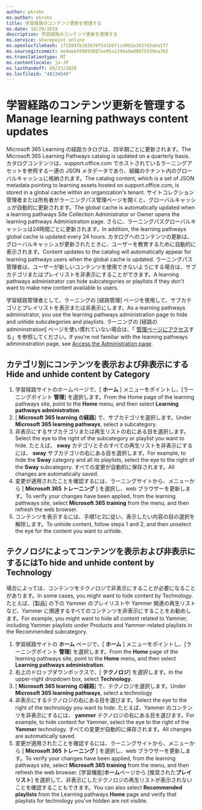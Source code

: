 ```yaml
---
author: pkrebs
ms.author: pkrebs
title: 学習経路のコンテンツ更新を管理する
ms.date: 10/20/2019
description: 学習経路のコンテンツ更新を管理する
ms.service: sharepoint online
ms.openlocfilehash: 171504fb3d3679f541bbf1cd9b2e3937d3aba1f7
ms.sourcegitcommit: ee4aebf60893887ae95a1294a9ad8975539ea762
ms.translationtype: MT
ms.contentlocale: ja-JP
ms.lasthandoff: 09/23/2020
ms.locfileid: "48234549"
---
```

# <a name="manage-learning-pathways-content-updates"></a><span data-ttu-id="977cd-103">学習経路のコンテンツ更新を管理する</span><span class="sxs-lookup"><span data-stu-id="977cd-103">Manage learning pathways content updates</span></span>
<span data-ttu-id="977cd-104">Microsoft 365 Learning の経路カタログは、四半期ごとに更新されます。</span><span class="sxs-lookup"><span data-stu-id="977cd-104">The Microsoft 365 Learning Pathways catalog is updated on a quarterly basis.</span></span> <span data-ttu-id="977cd-105">カタログコンテンツは、support.office.com でホストされているラーニングアセットを参照する一連の JSON メタデータであり、組織のテナント内のグローバルキャッシュに格納されます。</span><span class="sxs-lookup"><span data-stu-id="977cd-105">The catalog content, which is a set of JSON metadata pointing to learning assets hosted on support.office.com, is stored in a global cache within an organization's tenant.</span></span> <span data-ttu-id="977cd-106">サイトコレクション管理者または所有者がラーニングパス管理ページを開くと、グローバルキャッシュが自動的に更新されます。</span><span class="sxs-lookup"><span data-stu-id="977cd-106">The global cache is automatically updated when a learning pathways Site Collection Administrator or Owner opens the learning pathways Administration page.</span></span> <span data-ttu-id="977cd-107">さらに、ラーニングパスグローバルキャッシュは24時間ごとに更新されます。</span><span class="sxs-lookup"><span data-stu-id="977cd-107">In addition, the learning pathways global cache is updated every 24 hours.</span></span> <span data-ttu-id="977cd-108">カタログへのコンテンツの更新は、グローバルキャッシュが更新されたときに、ユーザーを教育するために自動的に表示されます。</span><span class="sxs-lookup"><span data-stu-id="977cd-108">Content updates to the catalog will automatically appear for learning pathways users when the global cache is updated.</span></span> <span data-ttu-id="977cd-109">ラーニングパス管理者は、ユーザーが新しいコンテンツを使用できないようにする場合は、サブカテゴリまたはプレイリストを非表示にすることができます。</span><span class="sxs-lookup"><span data-stu-id="977cd-109">A learning pathways administrator can hide subcategories or playlists if they don't want to make new content available to users.</span></span>

<span data-ttu-id="977cd-110">学習経路管理者として、ラーニングの [経路管理] ページを使用して、サブカテゴリとプレイリストを表示または非表示にします。</span><span class="sxs-lookup"><span data-stu-id="977cd-110">As a learning pathways administrator, you use the learning pathways administration page to hide and unhide subcategories and playlists.</span></span> <span data-ttu-id="977cd-111">ラーニングの [経路の admininstration] ページを使い慣れていない場合は、「 [管理ページにアクセス](custom_accessadmin.md)する」を参照してください。</span><span class="sxs-lookup"><span data-stu-id="977cd-111">If you're not familiar with the learning pathways admininstration page, see [Access the Administration page](custom_accessadmin.md).</span></span>

## <a name="hide-and-unhide-content-by-category"></a><span data-ttu-id="977cd-112">カテゴリ別にコンテンツを表示および非表示にする</span><span class="sxs-lookup"><span data-stu-id="977cd-112">Hide and unhide content by Category</span></span>
1. <span data-ttu-id="977cd-113">学習経路サイトのホームページで、[ **ホーム** ] メニューをポイントし、[ラーニングポイント **管理**] を選択します。</span><span class="sxs-lookup"><span data-stu-id="977cd-113">From the Home page of the learning pathways site, point to the **Home** menu, and then select **Learning pathways administration**.</span></span>
2. <span data-ttu-id="977cd-114">[ **Microsoft 365 learning の経路**] で、サブカテゴリを選択します。</span><span class="sxs-lookup"><span data-stu-id="977cd-114">Under **Microsoft 365 learning pathways**, select a subcategory.</span></span>
3. <span data-ttu-id="977cd-115">非表示にするサブカテゴリまたは再生リストの右にある目を選択します。</span><span class="sxs-lookup"><span data-stu-id="977cd-115">Select the eye to the right of the subcategory or playlist you want to hide.</span></span> <span data-ttu-id="977cd-116">たとえば、 **sway** カテゴリとそのすべての再生リストを非表示にするには、 **sway** サブカテゴリの右にある目を選択します。</span><span class="sxs-lookup"><span data-stu-id="977cd-116">For example, to hide the **Sway** category and all its playlists, select the eye to the right of the **Sway** subcategory.</span></span> <span data-ttu-id="977cd-117">すべての変更が自動的に保存されます。</span><span class="sxs-lookup"><span data-stu-id="977cd-117">All changes are automatically saved.</span></span>
4. <span data-ttu-id="977cd-118">変更が適用されたことを確認するには、ラーニングサイトから、メニューから [ **Microsoft 365 トレーニング** ] を選択し、web ブラウザーを更新します。</span><span class="sxs-lookup"><span data-stu-id="977cd-118">To verify your changes have been applied, from the learning pathways site, select **Microsoft 365 training** from the menu, and then refresh the web browser.</span></span>
5. <span data-ttu-id="977cd-119">コンテンツを表示するには、手順1と2に従い、表示したい内容の目の選択を解除します。</span><span class="sxs-lookup"><span data-stu-id="977cd-119">To unhide content, follow steps 1 and 2, and then unselect the eye for the content you want to unhide.</span></span>

## <a name="to-hide-and-unhide-content-by-technology"></a><span data-ttu-id="977cd-120">テクノロジによってコンテンツを表示および非表示にするには</span><span class="sxs-lookup"><span data-stu-id="977cd-120">To hide and unhide content by Technology</span></span>
<span data-ttu-id="977cd-121">場合によっては、コンテンツをテクノロジで非表示にすることが必要になることがあります。</span><span class="sxs-lookup"><span data-stu-id="977cd-121">In some cases, you might want to hide content by Technology.</span></span> <span data-ttu-id="977cd-122">たとえば、[製品] の下の Yammer のプレイリストや Yammer 関連の再生リストなど、Yammer に関連するすべてのコンテンツを非表示にすることをお勧めします。</span><span class="sxs-lookup"><span data-stu-id="977cd-122">For example, you might want to hide all content related to Yammer, including Yammer playlists under Products and Yammer-related playlists in the Recommended subcategory.</span></span>

1. <span data-ttu-id="977cd-123">学習経路サイトの **ホーム** ページで、[ **ホーム** ] メニューをポイントし、[ラーニングポイント **管理**] を選択します。</span><span class="sxs-lookup"><span data-stu-id="977cd-123">From the **Home** page of the learning pathways site, point to the **Home** menu, and then select **Learning pathways administration**.</span></span>
2. <span data-ttu-id="977cd-124">右上のドロップダウンボックスで、[ **テクノロジ**] を選択します。</span><span class="sxs-lookup"><span data-stu-id="977cd-124">In the upper-right dropdown box, select **Technology**.</span></span>
3. <span data-ttu-id="977cd-125">[ **Microsoft 365 learning の経路**] で、テクノロジを選択します。</span><span class="sxs-lookup"><span data-stu-id="977cd-125">Under **Microsoft 365 learning pathways**, select a technology</span></span>
4. <span data-ttu-id="977cd-126">非表示にするテクノロジの右にある目を選びます。</span><span class="sxs-lookup"><span data-stu-id="977cd-126">Select the eye to the right of the technology you want to hide.</span></span> <span data-ttu-id="977cd-127">たとえば、Yammer のコンテンツを非表示にするには、 **yammer** テクノロジの右にある目を選びます。</span><span class="sxs-lookup"><span data-stu-id="977cd-127">For example, to hide content for Yammer, select the eye to the right of the **Yammer** technology.</span></span> <span data-ttu-id="977cd-128">すべての変更が自動的に保存されます。</span><span class="sxs-lookup"><span data-stu-id="977cd-128">All changes are automatically saved.</span></span>
5. <span data-ttu-id="977cd-129">変更が適用されたことを確認するには、ラーニングサイトから、メニューから [ **Microsoft 365 トレーニング** ] を選択し、web ブラウザーを更新します。</span><span class="sxs-lookup"><span data-stu-id="977cd-129">To verify your changes have been applied, from the learning pathways site, select **Microsoft 365 training** from the menu, and then refresh the web browser.</span></span> <span data-ttu-id="977cd-130">[学習機能]**ホーム**ページから [推奨された**プレイリスト**] を選択して、非表示にしたテクノロジの再生リストが表示されないことを確認することもできます。</span><span class="sxs-lookup"><span data-stu-id="977cd-130">You can also select **Recommended playlists** from the Learning pathways **Home** page and verify that playlists for technology you've hidden are not visible.</span></span>

